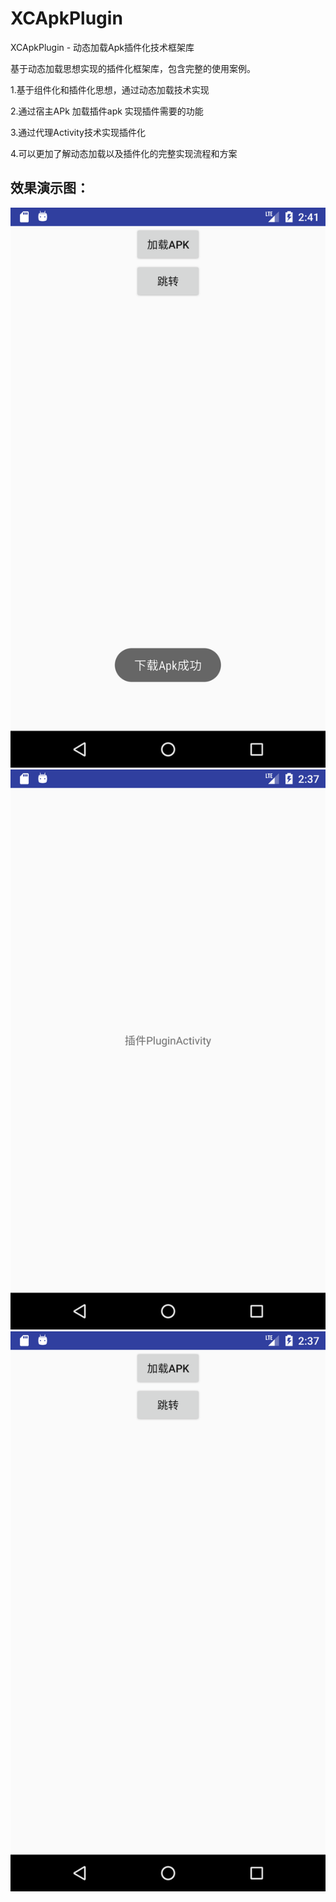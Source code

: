 # XCApkPlugin

XCApkPlugin - 动态加载Apk插件化技术框架库

基于动态加载思想实现的插件化框架库，包含完整的使用案例。

1.基于组件化和插件化思想，通过动态加载技术实现

2.通过宿主APk 加载插件apk 实现插件需要的功能

3.通过代理Activity技术实现插件化

4.可以更加了解动态加载以及插件化的完整实现流程和方案


## 效果演示图：

![iamge](https://raw.githubusercontent.com/jczmdeveloper/XCApkPlugin/master/screenshot/1.png)
![iamge](https://raw.githubusercontent.com/jczmdeveloper/XCApkPlugin/master/screenshot/2.png)
![iamge](https://raw.githubusercontent.com/jczmdeveloper/XCApkPlugin/master/screenshot/3.png)

